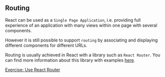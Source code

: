 Routing
----
React can be used as a `Single Page Application`, i.e. providing full experience of an application with many views within one page with several components.

However it is still possible to support `routing` by associating and displaying different components for different URLs.

Routing is usually achieved in React with a library such as `React Router`. You can find more information about this library with examples [here](https://github.com/ReactTraining/react-router).

[Exercise: Use React Router](https://github.com/reactjs/react-router-tutorial/tree/master/lessons/01-setting-up)

